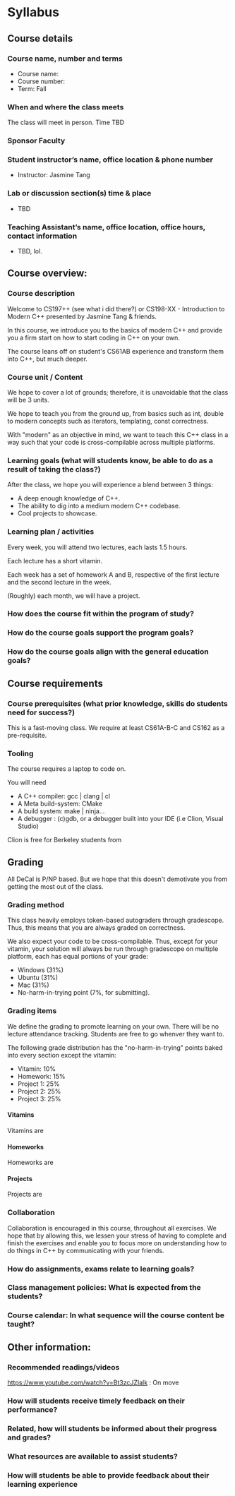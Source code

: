# Syllabus

## Course details

### Course name, number and terms

* Course name:
* Course number:
* Term: Fall

### When and where the class meets

The class will meet in person. Time TBD

### Sponsor Faculty

### Student instructor’s name, office location & phone number

* Instructor: Jasmine Tang

### Lab or discussion section(s) time & place

* TBD

### Teaching Assistant’s name, office location, office hours, contact information

* TBD, lol.

## Course overview:

### Course description

Welcome to CS197++ (see what i did there?) or CS198-XX - Introduction to Modern C++ presented by Jasmine Tang & friends.

In this course, we introduce you to the basics of modern C++ and provide you a firm start on how to start coding in C++ on your own.

The course leans off on student's CS61AB experience and transform them into C++, but much deeper.

### Course unit / Content

We hope to cover a lot of grounds; therefore, it is unavoidable that the class will be 3 units.

We hope to teach you from the ground up, from basics such as int, double to modern concepts such as iterators, templating, const correctness.

With "modern" as an objective in mind, we want to teach this C++ class in a way such that your code is cross-compilable across multiple platforms.

### Learning goals (what will students know, be able to do as a result of taking the class?)

After the class, we hope you will experience a blend between 3 things:

* A deep enough knowledge of C++.
* The ability to dig into a medium modern C++ codebase.
* Cool projects to showcase.

### Learning plan / activities

Every week, you will attend two lectures, each lasts 1.5 hours.

Each lecture has a short vitamin.

Each week has a set of homework A and B, respective of the first lecture and the second lecture in the week.

(Roughly) each month, we will have a project.

### How does the course fit within the program of study?

### How do the course goals support the program goals?

### How do the course goals align with the general education goals?

## Course requirements

### Course prerequisites (what prior knowledge, skills do students need for success?)

This is a fast-moving class. We require at least CS61A-B-C and CS162 as a pre-requisite.

### Tooling

The course requires a laptop to code on.

You will need

* A C++ compiler: gcc | clang | cl
* A Meta build-system: CMake
* A build system: make | ninja...
* A debugger : (c)gdb, or a debugger built into your IDE (i.e Clion, Visual Studio)

Clion is free for Berkeley students from&#x20;

## Grading

All DeCal is P/NP based. But we hope that this doesn't demotivate you from getting the most out of the class.

### Grading method

This class heavily employs token-based autograders through gradescope. Thus, this means that you are always graded on correctness.

We also expect your code to be cross-compilable. Thus, except for your vitamin, your solution will always be run through gradescope on multiple platform, each has equal portions of your grade:

* Windows (31%)
* Ubuntu (31%)
* Mac (31%)
* No-harm-in-trying point (7%, for submitting).

### Grading items

We define the grading to promote learning on your own. There will be no lecture attendance tracking. Students are free to go whenver they want to.

The following grade distribution has the "no-harm-in-trying" points baked into every section except the vitamin:

* Vitamin: 10%
* Homework: 15%
* Project 1: 25%
* Project 2: 25%
* Project 3: 25%

#### Vitamins

Vitamins are

#### Homeworks

Homeworks are

#### Projects

Projects are

### Collaboration

Collaboration is encouraged in this course, throughout all exercises. We hope that by allowing this, we lessen your stress of having to complete and finish the exercises and enable you to focus more on understanding how to do things in C++ by communicating with your friends.

### How do assignments, exams relate to learning goals?

### Class management policies: What is expected from the students?

### Course calendar: In what sequence will the course content be taught?

## Other information:

### Recommended readings/videos

https://www.youtube.com/watch?v=Bt3zcJZIalk : On move

### How will students receive timely feedback on their performance?

### Related, how will students be informed about their progress and grades?

### What resources are available to assist students?

### How will students be able to provide feedback about their learning experience

